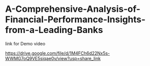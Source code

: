 # A-Comprehensive-Analysis-of-Financial-Performance-Insights-from-a-Leading-Banks

link for Demo video

https://drive.google.com/file/d/1M4FCh6d22Nx5s-WWMG7oQ9VE5siqae0v/view?usp=share_link
